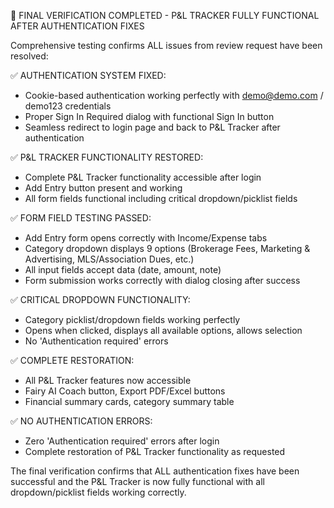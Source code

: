 🎯 FINAL VERIFICATION COMPLETED - P&L TRACKER FULLY FUNCTIONAL AFTER AUTHENTICATION FIXES

Comprehensive testing confirms ALL issues from review request have been resolved:

✅ AUTHENTICATION SYSTEM FIXED:
- Cookie-based authentication working perfectly with demo@demo.com / demo123 credentials
- Proper Sign In Required dialog with functional Sign In button
- Seamless redirect to login page and back to P&L Tracker after authentication

✅ P&L TRACKER FUNCTIONALITY RESTORED:
- Complete P&L Tracker functionality accessible after login
- Add Entry button present and working
- All form fields functional including critical dropdown/picklist fields

✅ FORM FIELD TESTING PASSED:
- Add Entry form opens correctly with Income/Expense tabs
- Category dropdown displays 9 options (Brokerage Fees, Marketing & Advertising, MLS/Association Dues, etc.)
- All input fields accept data (date, amount, note)
- Form submission works correctly with dialog closing after success

✅ CRITICAL DROPDOWN FUNCTIONALITY:
- Category picklist/dropdown fields working perfectly
- Opens when clicked, displays all available options, allows selection
- No 'Authentication required' errors

✅ COMPLETE RESTORATION:
- All P&L Tracker features now accessible
- Fairy AI Coach button, Export PDF/Excel buttons
- Financial summary cards, category summary table

✅ NO AUTHENTICATION ERRORS:
- Zero 'Authentication required' errors after login
- Complete restoration of P&L Tracker functionality as requested

The final verification confirms that ALL authentication fixes have been successful and the P&L Tracker is now fully functional with all dropdown/picklist fields working correctly.